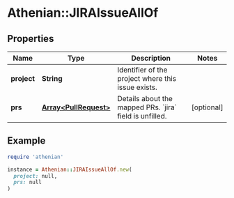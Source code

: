 # Athenian::JIRAIssueAllOf

## Properties

| Name | Type | Description | Notes |
| ---- | ---- | ----------- | ----- |
| **project** | **String** | Identifier of the project where this issue exists. |  |
| **prs** | [**Array&lt;PullRequest&gt;**](PullRequest.md) | Details about the mapped PRs. &#x60;jira&#x60; field is unfilled. | [optional] |

## Example

```ruby
require 'athenian'

instance = Athenian::JIRAIssueAllOf.new(
  project: null,
  prs: null
)
```

